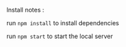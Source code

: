 Install notes :

run `npm install` to install dependencies

run `npm start` to start the local server